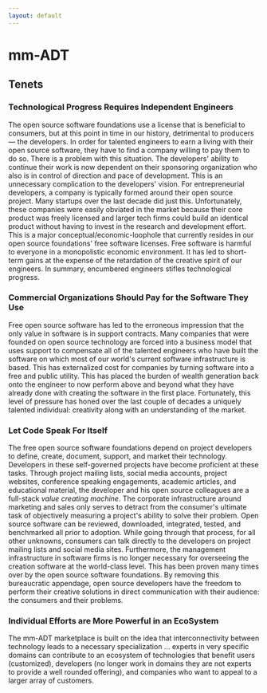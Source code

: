 ```yaml
---
layout: default
---
```


# mm-ADT
## Tenets

### Technological Progress Requires Independent Engineers

The open source software foundations use a license that is beneficial to consumers, but at this point in time in our history, detrimental to producers&mdash;
the developers. In order for talented engineers to earn a living with their open source software, they have to find a company willing to pay them to do so. There is a problem with this situation. The developers' ability to continue their work is now dependent on their sponsoring organization who also is in control of direction and pace of development. This is an unnecessary complication to the developers' vision. For entrepreneurial developers, a company is typically formed around their open source project. Many startups over the last decade did just this. Unfortunately, these companies were easily obviated in the market because their core product was freely licensed and larger tech firms could build an identical product without having to invest in the research and development effort. This is a major conceptual/economic-loophole that currently resides in our open source foundations' free software licenses. Free software is harmful to everyone in a monopolistic economic environment. It has led to short-term gains at the expense of the retardation of the creative spirit of our engineers. In summary, encumbered engineers stifles technological progress.

### Commercial Organizations Should Pay for the Software They Use

Free open source software has led to the erroneous impression that the only value in software is in support contracts. Many companies that were founded on open source technology are forced into a business model that uses support to compensate all of the talented engineers who have built the software on which most of our world's current software infrastructure is based. This has externalized cost for companies by turning software into a free and public utility. This has placed the burden of wealth generation back onto the engineer to now perform above and beyond what they have already done with creating the software in the first place. Fortunately, this level of pressure has honed over the last couple of decades a uniquely talented individual: creativity along with an understanding of the market.

### Let Code Speak For Itself

The free open source software foundations depend on project developers to define, create, document, support, and market their technology. Developers in these self-governed projects have become proficient at these tasks. Through project mailing lists, social media accounts, project websites, conference speaking engagements, academic articles, and educational material, the developer and his open source colleagues are a full-stack _value creating machine_. The corporate infrastructure around marketing and sales only serves to detract from the consumer's ultimate task of objectively measuring a project's ability to solve their problem. Open source software can be reviewed, downloaded, integrated, tested, and benchmarked all prior to adoption. While going through that process, for all other unknowns, consumers can talk directly to the developers on project mailing lists and social media sites. Furthermore, the management infrastructure in software firms is no longer necessary for overseeing the creation software at the world-class level. This has been proven many times over by the open source software foundations. By removing this bureaucratic appendage, open source developers have the freedom to perform their creative solutions in direct communication with their audience: the consumers and their problems.

### Individual Efforts are More Powerful in an EcoSystem

The mm-ADT marketplace is built on the idea that interconnectivity between technology leads to a necessary specialization ... experts in very specific domains can contribute to an ecosystem of technologies that benefit users (customized), developers (no longer work in domains they are not experts to provide a well rounded offering), and companies who want to appeal to a larger array of customers. 
